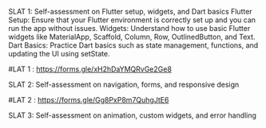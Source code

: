 SLAT 1:
Self-assessment on Flutter setup, widgets, and Dart basics
    Flutter Setup: Ensure that your Flutter environment is correctly set up and you can run the app without issues.
    Widgets: Understand how to use basic Flutter widgets like MaterialApp, Scaffold, Column, Row, OutlinedButton, and Text.
    Dart Basics: Practice Dart basics such as state management, functions, and updating the UI using setState.

#LAT 1 : https://forms.gle/xH2hDaYMQRvGe2Ge8

SLAT 2:
Self-assessment on navigation, forms, and responsive design


#LAT 2 : https://forms.gle/Gg8PxP8m7QuhgJtE6

SLAT 3:
Self-assessment on animation, custom widgets, and error handling






